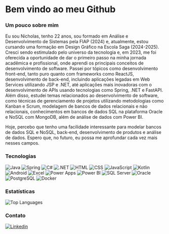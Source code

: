 # Bem vindo ao meu Github #

### Um pouco sobre mim ###

Eu sou Nicholas, tenho 22 anos, sou formado em Análise e Desenvolvimento de Sistemas pela FIAP (2024) e, atualmente, estou cursando uma formação em Design Gráfico na Escola Saga (2024-2025). Cresci sendo estimulado pelo universo da tecnologia e, em 2023, me foi oferecida a oportunidade de dar o primeiro passo na minha jornada acadêmica e profissional, onde aprendi os principais conceitos de desenvolvimento de software. Passei por tópicos como desenvolvimento front-end, tanto puro quanto com frameworks como ReactJS, desenvolvimento de back-end, incluindo aplicações legadas em Web Services utilizando JSP e .NET, até aplicações mais inovadoras com o desenvolvimento de APIs usando tecnologias como Spring, .NET e FastAPI. Além disso, estudei temas relacionados ao desenvolvimento de software, como técnicas de gerenciamento de projetos utilizando metodologias como Kanban e Scrum, modelagem de bancos de dados relacionais e não relacionais, conhecimentos em bancos de dados SQL na plataforma Oracle e NoSQL com MongoDB, além de análise de dados com Power BI.

Hoje, percebo que tenho uma facilidade interessante para modelar bancos de dados SQL e NoSQL, back-end, desenvolvimento de produtos e análise de dados. Espero que, no futuro, eu possa me aprofundar cada vez mais nesses campos.

### Tecnologias ###
![Java](https://img.shields.io/badge/Java-007396?style=for-the-badge&logo=java&logoColor=white)
![Spring](https://img.shields.io/badge/Spring-6DB33F?style=for-the-badge&logo=spring&logoColor=white)
![C#](https://img.shields.io/badge/C%23-239120?style=for-the-badge&logo=c-sharp&logoColor=white)
![.NET](https://img.shields.io/badge/.NET-512BD4?style=for-the-badge&logo=dotnet&logoColor=white)
![HTML](https://img.shields.io/badge/HTML5-E34F26?style=for-the-badge&logo=html5&logoColor=white)
![CSS](https://img.shields.io/badge/CSS3-1572B6?style=for-the-badge&logo=css3&logoColor=white)
![JavaScript](https://img.shields.io/badge/JavaScript-F7DF1E?style=for-the-badge&logo=javascript&logoColor=black)
![Kotlin](https://img.shields.io/badge/Kotlin-0095D5?style=for-the-badge&logo=kotlin&logoColor=white)
![Android](https://img.shields.io/badge/Android-3DDC84?style=for-the-badge&logo=android&logoColor=white)
![Excel](https://img.shields.io/badge/Microsoft%20Excel-217346?style=for-the-badge&logo=microsoft-excel&logoColor=white)
![Power Apps](https://img.shields.io/badge/Power%20Apps-742774?style=for-the-badge&logo=powerapps&logoColor=white)
![Power BI](https://img.shields.io/badge/Power%20BI-F2C811?style=for-the-badge&logo=powerbi&logoColor=black)
![SQL Server](https://img.shields.io/badge/Microsoft%20SQL%20Server-CC2927?style=for-the-badge&logo=microsoft-sql-server&logoColor=white)
![Oracle](https://img.shields.io/badge/Oracle-F80000?style=for-the-badge&logo=oracle&logoColor=white)
![PostgreSQL](https://img.shields.io/badge/PostgreSQL-4169E1?style=for-the-badge&logo=postgresql&logoColor=white)
![Docker](https://img.shields.io/badge/Docker-2496ED?style=for-the-badge&logo=docker&logoColor=white)



### Estatísticas ###
![Top Languages](https://github-readme-stats.vercel.app/api/top-langs/?username=nmng27&layout=compact&theme=radical)

### Contato ###
[![Linkedin](https://img.shields.io/badge/LinkedIn-0077B5?style=for-the-badge&logo=linkedin&logoColor=white)](https://www.linkedin.com/in/nicholas-mangussi/)

